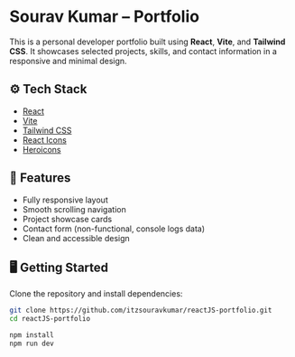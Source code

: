 
# Sourav Kumar – Portfolio

This is a personal developer portfolio built using **React**, **Vite**, and **Tailwind CSS**. It showcases selected projects, skills, and contact information in a responsive and minimal design.

## ⚙️ Tech Stack

- [React](https://reactjs.org/)
- [Vite](https://vitejs.dev/)
- [Tailwind CSS](https://tailwindcss.com/)
- [React Icons](https://react-icons.github.io/react-icons/)
- [Heroicons](https://heroicons.com/)


## 🚀 Features

- Fully responsive layout
- Smooth scrolling navigation
- Project showcase cards
- Contact form (non-functional, console logs data)
- Clean and accessible design


## 🖥️ Getting Started

Clone the repository and install dependencies:

```bash
git clone https://github.com/itzsouravkumar/reactJS-portfolio.git
cd reactJS-portfolio
```
```bash
npm install
npm run dev
